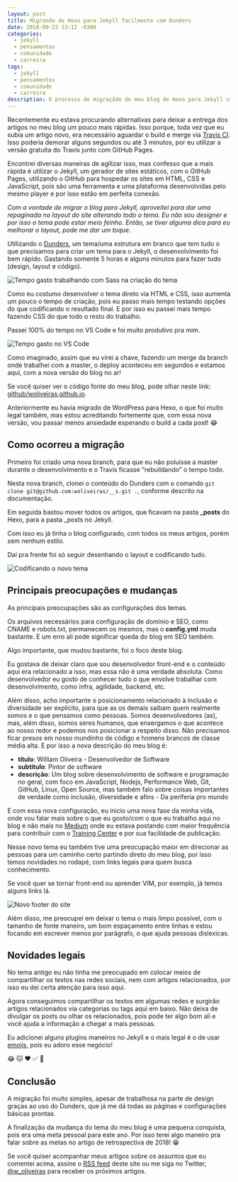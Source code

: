 ```yaml
---
layout: post
title: Migrando de Hexo para Jekyll facilmente com Dunders
date: 2018-09-23 13:12 -0300
categories:
  - jekyll
  - pensamentos
  - comunidade
  - carreira
tags:
  - jekyll
  - pensamentos
  - comunidade
  - carreira
description: O processo de migraçãdo do meu blog de Hexo para Jekyll utilizando o Jekyll Template Dunders
---
```

Recentemente eu estava procurando alternativas para deixar a entrega dos artigos no meu blog um pouco mais rápidas. Isso porque, toda vez que eu subia um artigo novo, era necessário aguardar o build e merge via [Travis CI](/posts/postando-no-blog-estático-direto-pelo-github-com-hexo-e-travis-ci/). Isso poderia demorar alguns segundos ou até 3 minutos, por eu utilizar a versão gratuita do Travis junto com GitHub Pages.

Encontrei diversas maneiras de agilizar isso, mas confesso que a mais rápida é utilizar o Jekyll, um gerador de sites estáticos, com o GitHub Pages, utilizando o GitHub para hospedar os sites em HTML, CSS e JavaScript, pois são uma ferramenta e uma plataforma desenvolvidas pelo mesmo player e por isso estão em perfeita conexão.

*Com a vontade de migrar o blog para Jekyll, aproveitei para dar uma repaginada no layout do site alterando todo o tema. Eu não sou designer e por isso o tema pode estar meio feinho. Então, se tiver alguma dica para eu melhorar o layout, pode me dar um toque.*

Utilizando o [Dunders](https://github.com/woliveiras/__s), um tema/uma estrutura em branco que tem tudo o que precisamos para criar um tema para o Jekyll, o desenvolvimento foi bem rápido. Gastando somente 5 horas e alguns minutos para fazer tudo (design, layout e código).

![Tempo gasto trabalhando com Sass na criação do tema]({{site.post_images}}tempo-gasto-em-sass.png)

Como eu costumo desenvolver o tema direto via HTML e CSS, isso aumenta um pouco o tempo de criação, pois eu passo mais tempo testando opções do que codificando o resultado final. E por isso eu passei mais tempo fazendo CSS do que todo o resto do trabalho.

Passei 100% do tempo no VS Code e foi muito produtivo pra mim.

![Tempo gasto no VS Code]({{site.post_images}}tempo-gasto-no-vscode.png)

Como imaginado, assim que eu virei a chave, fazendo um merge da branch onde trabalhei com a master, o deploy aconteceu em segundos e estamos aqui, com a nova versão do blog no ar!

Se você quiser ver o código fonte do meu blog, pode olhar neste link: [github/woliveiras.github.io](https://github.com/woliveiras/woliveiras.github.io).

Anteriormente eu havia migrado de WordPress para Hexo, o que foi muito legal também, mas estou acreditando fortemente que, com essa nova versão, vou passar menos ansiedade esperando o build a cada post! :joy:

## Como ocorreu a migração

Primeiro foi criado uma nova branch, para que eu não poluísse a master durante o desenvolvimento e o Travis ficasse “rebuildando” o tempo todo.

Nesta nova branch, clonei o conteúdo do Dunders com o comando `git clone git@github.com:woliveiras/__s.git .`, conforme descrito na documentação.

Em seguida bastou mover todos os artigos, que ficavam na pasta **_posts** do Hexo, para a pasta _posts no Jekyll.

Com isso eu já tinha o blog configurado, com todos os meus artigos, porém sem nenhum estilo.

Daí pra frente foi só seguir desenhando o layout e codificando tudo.

![Codificando o novo tema]({{site.post_images}}codando-o-novo-tema.png)

## Principais preocupações e mudanças

As principais preocupações são as configurações dos temas.

Os arquivos necessários para configuração de domínio e SEO, como CNAME e robots.txt, permanecem os mesmos, mas o **config.yml** muda bastante. E um erro ali pode significar queda do blog em SEO também.

Algo importante, que mudou bastante, foi o foco deste blog.

Eu gostava de deixar claro que sou desenvolvedor front-end e o conteúdo aqui era relacionado a isso, mas essa não é uma verdade absoluta. Como desenvolvedor eu gosto de conhecer tudo o que envolve trabalhar com desenvolvimento, como infra, agilidade, backend, etc.

Além disso, acho importante o posicionamento relacionado à inclusão e diversidade ser explícito, para que as os demais saibam quem realmente somos e o que pensamos como pessoas. Somos desenvolvedores (as), mas, além disso, somos seres humanos, que enxergamos o que acontece ao nosso redor e podemos nos posicionar a respeito disso. Não precisamos ficar presos em nosso mundinho de código e homens brancos de classe média alta. E por isso a nova descrição do meu blog é:

- **título**: William Oliveira - Desenvolvedor de Software
- **subtitulo**: Pintor de software
- **descrição**: Um blog sobre desenvolvimento de software e programação no geral, com foco em JavaScript, Nodejs, Performance Web, Git, GitHub, Linux, Open Source, mas também falo sobre coisas importantes de verdade como inclusão, diversidade e afins - Da periferia pro mundo

E com essa nova configuração, eu inicio uma nova fase da minha vida, onde vou falar mais sobre o que eu gosto/com o que eu trabalho aqui no blog e não mais no [Medium](https://medium.com/@woliveiras) onde eu estava postando com maior frequência para contribuir com o [Training Center](https://trainingcenter.io/) e por sua facilidade de publicação.

Nesse novo tema eu também tive uma preocupação maior em direcionar as pessoas para um caminho certo partindo direto do meu blog, por isso temos novidades no rodapé, com links legais para quem busca conhecimento.

Se você quer se tornar front-end ou aprender VIM, por exemplo, já temos alguns links lá.

![Novo footer do site]({{site.post_images}}footer-do-site.png)

Além disso, me preocupei em deixar o tema o mais limpo possível, com o tamanho de fonte maneiro, um bom espaçamento entre linhas e estou focando em escrever menos por parágrafo, o que ajuda pessoas dislexicas.

## Novidades legais

No tema antigo eu não tinha me preocupado em colocar meios de compartilhar os textos nas redes sociais, nem com artigos relacionados, por isso eu dei certa atenção para isso aqui.

Agora conseguimos compartilhar os textos em algumas redes e surgirão artigos relacionados via categorias ou tags aqui em baixo. Não deixa de divulgar os posts ou olhar os relacionados, pois pode ter algo bom ali e você ajuda a informação a chegar a mais pessoas.

Eu adicionei alguns plugins maneiros no Jekyll e o mais legal é o de usar [emojis](https://en.wikipedia.org/wiki/Emoji), pois eu adoro esse negócio!

:joy: :cat: :heart: :white_check_mark: :dog:

## Conclusão

A migração foi muito simples, apesar de trabalhosa na parte de design graças ao uso do Dunders, que já me dá todas as páginas e configurações básicas prontas.

A finalização da mudança do tema do meu blog é uma pequena conquista, pois era uma meta pessoal para este ano. Por isso terei algo maneiro pra falar sobre as metas no artigo de retrospectiva de 2018! :grin:

Se você quiser acompanhar meus artigos sobre os assuntos que eu comentei acima, assine o [RSS feed](/atom.xml) deste site ou me siga no Twitter, [@w_oliveiras](https://twitter.com/w_oliveiras) para receber os próximos artigos.
